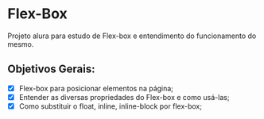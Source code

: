 <h1 text-align="center" font-weight="bolder">Flex-Box</h1>

<p>Projeto alura para estudo de Flex-box e entendimento do funcionamento do mesmo.</p>

<h2 text-align="center" font-weight="bolder">Objetivos Gerais:</h2>

- [x] Flex-box para posicionar elementos na página;
- [x] Entender as diversas propriedades do Flex-box e como usá-las;
- [x] Como substituir o float, inline, inline-block por flex-box;